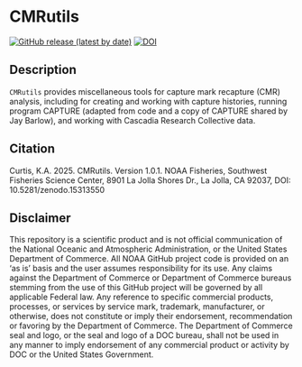 # CMRutils

<!-- badges: start -->

[![GitHub release (latest by
date)](https://img.shields.io/github/v/release/kacurtis/CMRutils)](https://github.com/kacurtis/CMRutils/releases)
[![DOI](https://zenodo.org/badge/DOI/10.5281/zenodo.15313551.svg)](https://doi.org/10.5281/zenodo.15313551)
<!-- badges: end -->

## Description

`CMRutils` provides miscellaneous tools for capture mark recapture (CMR) 
analysis, including for creating and working with capture histories, running 
program CAPTURE (adapted from code and a copy of CAPTURE shared by Jay Barlow), 
and working with Cascadia Research Collective data.

## Citation

Curtis, K.A. 2025. CMRutils. Version 1.0.1. NOAA Fisheries, Southwest Fisheries Science Center, 8901 La Jolla Shores Dr., La Jolla, CA 92037, DOI: 10.5281/zenodo.15313550

## Disclaimer

This repository is a scientific product and is not official communication of the National Oceanic and Atmospheric Administration, or the United States Department of Commerce. All NOAA GitHub project code is provided on an ‘as is’ basis and the user assumes responsibility for its use. Any claims against the Department of Commerce or Department of Commerce bureaus stemming from the use of this GitHub project will be governed by all applicable Federal law. Any reference to specific commercial products, processes, or services by service mark, trademark, manufacturer, or otherwise, does not constitute or imply their endorsement, recommendation or favoring by the Department of Commerce. The Department of Commerce seal and logo, or the seal and logo of a DOC bureau, shall not be used in any manner to imply endorsement of any commercial product or activity by DOC or the United States Government.
